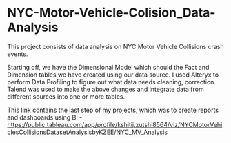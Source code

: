 # NYC-Motor-Vehicle-Colision_Data-Analysis
This project consists of data analysis on NYC Motor Vehicle Collisions crash events.


Starting off, we have the Dimensional Model which should the Fact and Dimension tables we have created using our data source. I used Alteryx to perform Data Profiling to figure out what data needs cleaning, correction. Talend was used to make the above changes and integrate data from different sources into one or more tables.

This link contains the last step of my projects, which was to create reports and dashboards using BI - https://public.tableau.com/app/profile/kshitij.zutshi8564/viz/NYCMotorVehiclesCollisionsDatasetAnalysisbyKZEE/NYC_MV_Analysis

